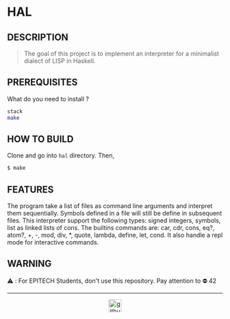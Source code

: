 # HAL

## DESCRIPTION

> The goal of this project is to implement an interpreter for a minimalist dialect of LISP in Haskell.

## PREREQUISITES
What do you need to install ?
```bash
stack
make
```

## HOW TO BUILD
Clone and go into `hal` directory.
Then,
```bash
$ make
```

## FEATURES
The program take a list of files as command line arguments and interpret them sequentially. Symbols defined in a file will still be define in subsequent files.
This interpreter support the following types: signed integers, symbols, list as linked lists of cons.
The builtins commands are: car, cdr, cons, eq?, atom?, +, -, mod, div, *, quote, lambda, define, let, cond. It also handle a repl mode for interactive commands.

## WARNING

:warning: : For EPITECH Students, don't use this repository. Pay attention to :no_entry: 42

---

<div align="center">

<a href="https://github.com/blacky-yg" target="_blank"><img src="https://cdn.jsdelivr.net/npm/simple-icons@3.0.1/icons/github.svg" alt="github.com" width="30"></a>

</div>